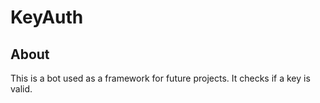 # KeyAuth
## About
This is a bot used as a framework for future projects. It checks if a key is valid.